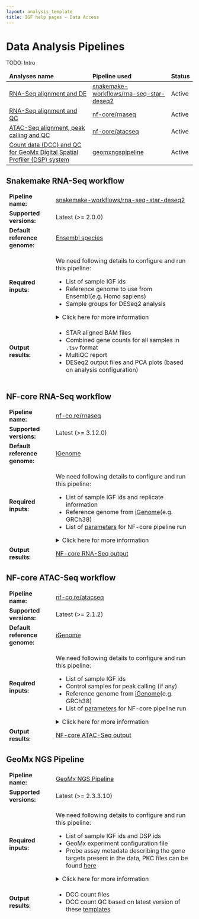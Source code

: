 ```yaml
---
layout: analysis_template
title: IGF help pages - Data Access
---
```


<h1>Data Analysis Pipelines</h1>

TODO: Intro


<div class="table-responsive">
  <table class="table table-hover">
    <thead style="font-weight:bold;">
      <tr class="table-light">
        <td scope="col">Analyses name</td>
        <td scope="col">Pipeline used</td>
        <td scope="col">Status</td>
      </tr>
    </thead>
    <tbody>
      <tr>
        <td><a href="#snakemake-workflows_rna-seq-star-deseq2">RNA-Seq alignment and DE</a></td>
        <td><a href="https://github.com/snakemake-workflows/rna-seq-star-deseq2">snakemake-workflows/rna-seq-star-deseq2</a></td>
        <td>Active</td>
      </tr>
      <tr>
        <td><a href="#nf-core_rnaseq">RNA-Seq alignment and QC</a></td>
        <td><a href="https://nf-co.re/rnaseq">nf-core/rnaseq</a></td>
        <td>Active</td>
      </tr>
      <tr>
        <td><a href="#nf-core_atacseq">ATAC-Seq alignment, peak calling and QC</a></td>
        <td><a href="https://nf-co.re/atacseq">nf-core/atacseq</a></td>
        <td>Active</td>
      </tr>
      <tr>
        <td><a href="#geomxngspipeline">Count data (DCC) and QC for GeoMx Digital Spatial Profiler (DSP) system</a></td>
        <td><a href="https://nanostring.com/products/geomx-digital-spatial-profiler/geomx-dsp-overview/">geomxngspipeline</a></td>
        <td>Active</td>
      </tr>
      <!--
      <tr>
        <td>ChIP-Seq alignment, peak calling and QC</td>
        <td><a href="#nf-core_chipseq">nf-core/chipseq</a></td>
        <td>Untested</td>
      </tr>
      <tr>
        <td>WGS or Exome variant calling</td>
        <td><a href="#nf-core_sarek">nf-core/sarek</a></td>
        <td>Untested</td>
      </tr>
      <tr>
        <td>Phylogeny analysis from bacterial whole genome sequences</td>
        <td><a href="#nf-core_bactmap">nf-core/bactmap</a></td>
        <td>Untested</td>
      </tr>
      <tr>
        <td>CUT&TAG and CUT&RUN alignment and QC</td>
        <td><a href="#nf-core_cutandrun">nf-core/cutandrun</a></td>
        <td>Untested</td>
      </tr>
      <tr>
        <td>Hi-C data alignment and QC</td>
        <td><a href="#nf-core_hic">nf-core/hic</a></td>
        <td>Untested</td>
      </tr>
      <tr>
        <td>Small RNA-Seq alignment and QC</td>
        <td><a href="#nf-core_smrnaseq">nf-core/smrnaseq</a></td>
        <td>Active</td>
      </tr>
      <tr>
        <td>Bisulfite-Sequencing alignment and QC</td>
        <td><a href="#nf-core_methylseq">nf-core/methylseq</a></td>
        <td>Active</td>
      </tr>
      <tr>
        <td>Amplicon sequencing analysis workflow using DADA2 and QIIME2</td>
        <td><a href="#nf-core_ampliseq">nf-core/ampliseq</a></td>
        <td>Untested</td>
      </tr>
      -->
    </tbody>
  </table>
</div>


<div>
  <h2 id="snakemake-workflows_rna-seq-star-deseq2">Snakemake RNA-Seq workflow</h2>
  <table class="table" style="border:hidden;">
    <thead>
    </thead>
    <tbody>
      <tr>
        <td style="border:hidden; width:25%"><b>Pipeline name:</b></td>
        <td style="border:hidden;"><a href="https://github.com/snakemake-workflows/rna-seq-star-deseq2">snakemake-workflows/rna-seq-star-deseq2</a></td>
      </tr>
      <tr>
        <td style="border:hidden; width:25%"><b>Supported versions:</b></td>
        <td style="border:hidden;">Latest (>= 2.0.0)</td>
      </tr>
      <tr>
        <td style="border:hidden; width:25%"><b>Default reference genome:</b></td>
        <td style="border:hidden;"><a href="https://www.ensembl.org/info/about/species.html">Ensembl species</a></td>
      </tr>
      <tr>
        <td style="border:hidden; width:25%"><b>Required inputs:</b></td>
        <td style="border:hidden;">
        <p>
          We need following details to configure and run this pipeline:
          <ul>
            <li>List of sample IGF ids</li>
            <li>Reference genome to use from Ensembl(e.g. Homo sapiens)</li>
            <li>Sample groups for DESeq2 analysis</li>
          </ul>
        </p>
        <details>
          <summary>Click here for more information</summary><p/>
          <p>
            <b>Reference genome</b>
            <ul>
              <li>Species name (e.g., homo sapiens)</li>
              <li>Ensembl release number (e.g., 110), for using any specific version of annotation</li>
              <li>Genome build tag (e.g., GRCh38)</li>
            </ul>
          </p>
          <p>
          <b>Sample metadata</b>
          </p>
          Simple metadata:
          <pre><code>
          sample_id,condition
          IGF001,untreated
          IGF002,treated
          </pre></code>
          Complex metadata:
          <pre><code>
            sample_id,treatment_1,treatment_2
            IGF001,untreated,untreated
            IGF002,untreated,treated
            IGF003,untreated,treated
          </pre></code>
          <p>
          <b>Sample group info</b>
          </p>
          Simple group:
          Check this <a href="https://github.com/snakemake-workflows/rna-seq-star-deseq2/blob/master/.test/config_basic/config.yaml">example</a>
          <pre><code>
          Group: treated-vs-untreated
            variable_of_interest: condition
            level_of_interest: treated
          </pre></code>
          Complex group:
          Check this <a href="https://github.com/snakemake-workflows/rna-seq-star-deseq2/blob/master/.test/config_complex/config.yaml">example</a>
          <pre><code>
          Group: treatment_1_alone
            variable_of_interest: treatment_1
            level_of_interest: treated
          </pre></code>
        </details></td>
      </tr>
      <tr>
        <td style="border:hidden; width:25%"><b>Output results:</b></td>
        <td style="border:hidden;">
        <ul>
        <li>STAR aligned BAM files</li>
        <li>Combined gene counts for all samples in <code>.tsv</code> format</li>
        <li>MultiQC report</li>
        <li>DESeq2 output files and PCA plots (based on analysis configuration)</li>
        </ul>
        </td>
      </tr>
    </tbody>
  </table>
</div>



<div>
  <h2 id="nf-core_rnaseq">NF-core RNA-Seq workflow</h2>
  <table class="table" style="border:hidden;">
    <thead>
    </thead>
    <tbody>
      <tr>
        <td style="border:hidden; width:25%"><b>Pipeline name:</b></td>
        <td style="border:hidden;"><a href="https://nf-co.re/rnaseq">nf-co.re/rnaseq</a></td>
      </tr>
      <tr>
        <td style="border:hidden; width:25%"><b>Supported versions:</b></td>
        <td style="border:hidden;">Latest (>= 3.12.0)</td>
      </tr>
      <tr>
        <td style="border:hidden; width:25%"><b>Default reference genome:</b></td>
        <td style="border:hidden;"><a href="https://ewels.github.io/AWS-iGenomes/">iGenome</a></td>
      </tr>
      <tr>
        <td style="border:hidden; width:25%"><b>Required inputs:</b></td>
        <td style="border:hidden;">
          <p>
            We need following details to configure and run this pipeline:
            <ul>
              <li>List of sample IGF ids and replicate information</li>
              <li>Reference genome from <a href="https://ewels.github.io/AWS-iGenomes/">iGenome</a>(e.g. GRCh38)</li>
              <li>List of <a href="https://nf-co.re/rnaseq/3.12.0/parameters/">parameters</a> for NF-core pipeline run</li>
            </ul>
          </p>
          <details>
            <summary>Click here for more information</summary><p/>
              <p>
                <b>List of sample IGF ids</b>. For e.g.,
                <pre><code>
                IGF001
                IGF002
                </code></pre>
              </p>
              <p>
               <b>List of NF-core RNA-Seq pipeline parameters</b>. For e.g.,
               <pre><code>
                 --aligner star_rsem
                 --deseq2_vst
               </pre></code>
              </p>
          </details>
        </td>
      </tr>
      <tr>
        <td style="border:hidden; width:25%"><b>Output results:</b></td>
        <td style="border:hidden;"><a href="https://nf-co.re/rnaseq/latest/docs/output">NF-core RNA-Seq output</a></td>
      </tr>
    </tbody>
  </table>
</div>



<div>
  <h2 id="nf-core_atacseq">NF-core ATAC-Seq workflow</h2>
  <table class="table" style="border:hidden;">
    <thead>
    </thead>
    <tbody>
      <tr>
        <td style="border:hidden; width:25%"><b>Pipeline name:</b></td>
        <td style="border:hidden;"><a href="https://nf-co.re/atacseq">nf-co.re/atacseq</a></td>
      </tr>
      <tr>
        <td style="border:hidden; width:25%"><b>Supported versions:</b></td>
        <td style="border:hidden;">Latest (>= 2.1.2)</td>
      </tr>
      <tr>
        <td style="border:hidden; width:25%"><b>Default reference genome:</b></td>
        <td style="border:hidden;"><a href="https://ewels.github.io/AWS-iGenomes/">iGenome</a></td>
      </tr>
      <tr>
        <td style="border:hidden; width:25%"><b>Required inputs:</b></td>
        <td style="border:hidden;">
          <p>
            We need following details to configure and run this pipeline:
            <ul>
              <li>List of sample IGF ids</li>
              <li>Control samples for peak calling (if any)</li>
              <li>Reference genome from <a href="https://ewels.github.io/AWS-iGenomes/">iGenome</a>(e.g. GRCh38)</li>
              <li>List of <a href="https://nf-co.re/atacseq/2.1.2/parameters/">parameters</a> for NF-core pipeline run</li>
            </ul>
          </p>
          <details>
            <summary>Click here for more information</summary><p/>
              <p>
                <b>List of sample IGF ids and replicates</b>. For e.g.,
                <pre><code>
                #igf_id,sample_group,replicate_id
                IGF001,CONTROL,1
                IGF002,CONTROL,2
                IGF003,CONTROL,3
                </code></pre>
              </p>
              <p>
                <b>Peak calling control samples (if any)</b>. For e.g.,
                <pre><code>
                #igf_id,sample_group,replicate_id,control,control_replicate
                IGF001,CONTROL,1,,
                IGF002,CONTROL,2,,
                IGF003,CONTROL,3,,
                IGF004,TREATMENT,1,CONTROL,1
                IGF005,TREATMENT,2,CONTROL,2
                IGF006,TREATMENT,3,CONTROL,3
                </code></pre>
              </p>
              <p>
               <b>List of NF-core ATAC-Seq pipeline parameters</b>. For e.g.,
               <pre><code>
                 --trim_nextseq 20
                 --aligner bwa
                 --narrow_peak
               </pre></code>
              </p>
          </details>
        </td>
      </tr>
      <tr>
        <td style="border:hidden; width:25%"><b>Output results:</b></td>
        <td style="border:hidden;"><a href="https://nf-co.re/atacseq/latest/docs/output">NF-core ATAC-Seq output</a></td>
      </tr>
    </tbody>
  </table>
</div>



<div>
  <h2 id="geomxngspipeline">GeoMx NGS Pipeline</h2>
  <table class="table" style="border:hidden;">
    <thead>
    </thead>
    <tbody>
      <tr>
        <td style="border:hidden; width:25%"><b>Pipeline name:</b></td>
        <td style="border:hidden;"><a href="https://nanostring.com/products/geomx-digital-spatial-profiler/geomx-dsp-overview/">GeoMx NGS Pipeline</a></td>
      </tr>
      <tr>
        <td style="border:hidden; width:25%"><b>Supported versions:</b></td>
        <td style="border:hidden;">Latest (>= 2.3.3.10)</td>
      </tr>
      <tr>
        <td style="border:hidden; width:25%"><b>Required inputs:</b></td>
        <td style="border:hidden;">
          <p>
            We need following details to configure and run this pipeline:
            <ul>
              <li>List of sample IGF ids and DSP ids</li>
              <li>GeoMx experiment configuration file</li>
              <li>Probe assay metadata describing the gene targets present in the data, PKC files can be found <a href="https://nanostring.com/products/geomx-digital-spatial-profiler/geomx-dsp-configuration-files/">here</a></li>
            </ul>
          </p>
          <details>
            <summary>Click here for more information</summary><p/>
              <p>
                <b>List of sample IGF ids and DSP ids</b>. For e.g.,
                <pre><code>
                #igf_id,dsp_id
                IGF001,DSP001
                IGF002,DSP002
                </code></pre>
              </p>
          </details>
        </td>
      </tr>
      <tr>
        <td style="border:hidden; width:25%"><b>Output results:</b></td>
        <td style="border:hidden;">
          <ul>
            <li>DCC count files</li>
            <li>DCC count QC based on latest version of these <a href="https://github.com/imperial-genomics-facility/igf-dockerfiles/tree/main/bioconductor-geomxworkflows/templates">templates</a></li>
          </ul>
        </td>
      </tr>
    </tbody>
  </table>
</div>

<!--


<h2 id="nf-core_chipseq">NF-core ChIP-Seq workflow</h2>

<h2 id="nf-core_sarek">NF-core Sarek</h2>



<h2 id="nf-core_bactmap">NF-core Bacterial phylogeny analysis</h2>

<h2 id="nf-core_cutandrun">NF-core CUT&RUN anslysis</h2>

<h2 id="nf-core_hic">NF-core Hi-C data anslysis</h2>

<h2 id="nf-core_smrnaseq">NF-core Small RNA-Seq analysis</h2>

<h2 id="nf-core_methylseq">NF-core Methylation (Bisulfite-Sequencing) analysis</h2>

<h2 id="nf-core_ampliseq">NF-core Amplicon sequencing analysis</h2>
-->